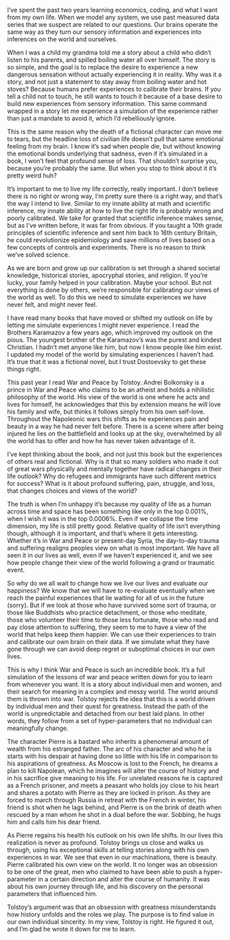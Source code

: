 


I’ve spent the past two years learning economics, coding, and what I want from my own life. When we model any system, we use past measured data series that we suspect are related to our questions. Our brains operate the same way as they turn our sensory information and experiences into inferences on the world and ourselves.

When I was a child my grandma told me a story about a child who didn’t listen to his parents, and spilled boiling water all over himself. The story is so simple, and the goal is to replace the desire to experience a new dangerous sensation without actually experiencing it in reality. Why was it a story, and not just a statement to stay away from boiling water and hot stoves? Because humans prefer experiences to calibrate their brains. If you tell a child not to touch, he still wants to touch it because of a base desire to build new experiences from sensory information. This same command wrapped in a story let me experience a simulation of the experience rather than just a mandate to avoid it, which I’d rebelliously ignore.

This is the same reason why the death of a fictional character can move me to tears, but the headline loss of civilian life doesn’t pull that same emotional feeling from my brain. I know it’s sad when people die, but without knowing the emotional bonds underlying that sadness, even if it’s simulated in a book, I won’t feel that profound sense of loss. That shouldn’t surprise you, because you’re probably the same. But when you stop to think about it it’s pretty weird huh?

It’s important to me to live my life correctly, really important. I don’t believe there is no right or wrong way, I’m pretty sure there is a right way, and that’s the way I intend to live. Similar to my innate ability at math and scientific inference, my innate ability at how to live the right life is probably wrong and poorly calibrated. We take for granted that scientific inference makes sense, but as I’ve written before, it was far from obvious. If you taught a 10th grade principles of scientific inference and sent him back to 16th century Britain, he could revolutionize epidemiology and save millions of lives based on a few concepts of controls and experiments. There is no reason to think we’ve solved science.

As we are born and grow up our calibration is set through a shared societal knowledge, historical stories, apocryphal stories, and religion. If you’re lucky, your family helped in your calibration. Maybe your school. But not everything is done by others, we’re responsible for calibrating our views of the world as well. To do this we need to simulate experiences we have never felt, and might never feel.

I have read many books that have moved or shifted my outlook on life by letting me simulate experiences I might never experience. I read the Brothers Karamazov a few years ago, which improved my outlook on the pious. The youngest brother of the Karamazov’s was the purest and kindest Christian. I hadn’t met anyone like him, but now I know people like him exist. I updated my model of the world by simulating experiences I haven’t had. It’s true that it was a fictional novel, but I trust Dostoevsky to get these things right.

This past year I read War and Peace by Tolstoy. Andrei Bolkonsky is a prince in War and Peace who claims to be an atheist and holds a nihilistic philosophy of the world. His view of the world is one where he acts and lives for himself, he acknowledges that this by extension means he will love his family and wife, but thinks it follows simply from his own self-love. Throughout the Napoleonic wars this shifts as he experiences pain and beauty in a way he had never felt before. There is a scene where after being injured he lies on the battlefield and looks up at the sky, overwhelmed by all the world has to offer and how he has never taken advantage of it.

I’ve kept thinking about the book, and not just this book but the experiences of others real and fictional. Why is it that so many soldiers who made it out of great wars physically and mentally together have radical changes in their life outlook? Why do refugees and immigrants have such different metrics for success? What is it about profound suffering, pain, struggle, and loss, that changes choices and views of the world?

The truth is when I’m unhappy it’s because my quality of life as a human across time and space has been something like only in the top 0.001%, when I wish it was in the top 0.0006%. Even if we collapse the time dimension, my life is still pretty good. Relative quality of life isn’t everything though, although it is important, and that’s where it gets interesting. Whether it’s in War and Peace or present-day Syria, the day-to-day trauma and suffering realigns peoples view on what is most important. We have all seen it in our lives as well, even if we haven’t experienced it, and we see how people change their view of the world following a grand or traumatic event.

So why do we all wait to change how we live our lives and evaluate our happiness? We know that we will have to re-evaluate eventually when we reach the painful experiences that lie waiting for all of us in the future (sorry). But if we look at those who have survived some sort of trauma, or those like Buddhists who practice detachment, or those who meditate, those who volunteer their time to those less fortunate, those who read and pay close attention to suffering, they seem to me to have a view of the world that helps keep them happier. We can use their experiences to train and calibrate our own brain on their data. If we simulate what they have gone through we can avoid deep regret or suboptimal choices in our own lives.

This is why I think War and Peace is such an incredible book. It’s a full simulation of the lessons of war and peace written down for you to learn from whenever you want. It is a story about individual men and women, and their search for meaning in a complex and messy world. The world around them is thrown into war. Tolstoy rejects the idea that this is a world driven by individual men and their quest for greatness. Instead the path of the world is unpredictable and detached from our best laid plans. In other words, they follow from a set of hyper-parameters that no individual can meaningfully change.

The character Pierre is a bastard who inherits a phenomenal amount of wealth from his estranged father. The arc of his character and who he is starts with his despair at having done so little with his life in comparison to his aspirations of greatness. As Moscow is lost to the French, he dreams a plan to kill Napolean, which he imagines will alter the course of history and in his sacrifice give meaning to his life. For unrelated reasons he is captured as a French prisoner, and meets a peasant who holds joy close to his heart and shares a potato with Pierre as they are locked in prison. As they are forced to march through Russia in retreat with the French in winter, his friend is shot when he lags behind, and Pierre is on the brink of death when rescued by a man whom he shot in a dual before the war. Sobbing, he hugs him and calls him his dear friend.

As Pierre regains his health his outlook on his own life shifts. In our lives this realization is never as profound. Tolstoy brings us close and walks us through, using his exceptional skills at telling stories along with his own experiences in war. We see that even in our machinations, there is beauty. Pierre calibrated his own view on the world. It no longer was an obsession to be one of the great, men who claimed to have been able to push a hyper-parameter in a certain direction and alter the course of humanity. It was about his own journey through life, and his discovery on the personal parameters that influenced him.

Tolstoy’s argument was that an obsession with greatness misunderstands how history unfolds and the roles we play. The purpose is to find value in our own individual sincerity. In my view, Tolstoy is right. He figured it out, and I’m glad he wrote it down for me to learn.